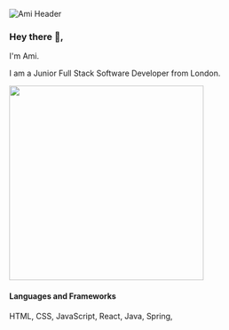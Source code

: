![Ami Header](https://user-images.githubusercontent.com/93127687/150793558-bf19dd6e-f71d-4b5e-aa50-d54db21a0c7e.jpg)

### Hey there 👋,

<p>I'm Ami.</p>
<p>I am a Junior Full Stack Software Developer from London.</p>
<img src="https://github-readme-stats.vercel.app/api?username=Ami-007&show_icons=true&count_private=true&theme=react" width="350">

<h4>Languages and Frameworks</h4>
HTML, CSS, JavaScript, React, Java, Spring, 
<!--
Here are some ideas to get you started:

- 🔭 I’m currently working on ...
- 🌱 I’m currently learning ...
- 👯 I’m looking to collaborate on ...
- 🤔 I’m looking for help with ...
- 💬 Ask me about ...
- 📫 How to reach me: ...
- 😄 Pronouns: ...
- ⚡ Fun fact: ...
-->
<p><a href="https://www.linkedin.com/in/ami-fletcher-94b724aa/">
<img src="https://img.shields.io/badge/LinkedIn-0077B5?style=for-the-badge&logo=linkedin&logoColor=white" alt="https://www.linkedin.com/in/ho-wun-lam-17798215b/">
</a></p>
